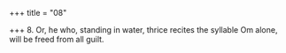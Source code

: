 +++
title = "08"

+++
8. Or, he who, standing in water, thrice recites the syllable Om alone, will be freed from all guilt.
